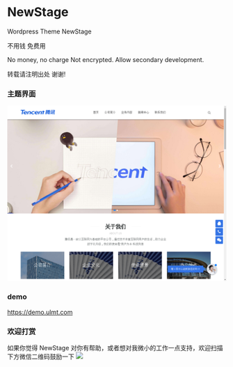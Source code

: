 ﻿# NewStage

Wordpress Theme NewStage

不用钱 免费用

No money, no charge
Not encrypted. Allow secondary development.

转载请注明出处 谢谢!


### 主题界面
![](https://github.com/houhub/NewStage/blob/master/screenshot.png)


### demo
https://demo.ulmt.com

### 欢迎打赏
如果你觉得 NewStage 对你有帮助，或者想对我微小的工作一点支持，欢迎扫描下方微信二维码鼓励一下
![](https://soft.ulmt.com/system/static/image/wechat.png)

